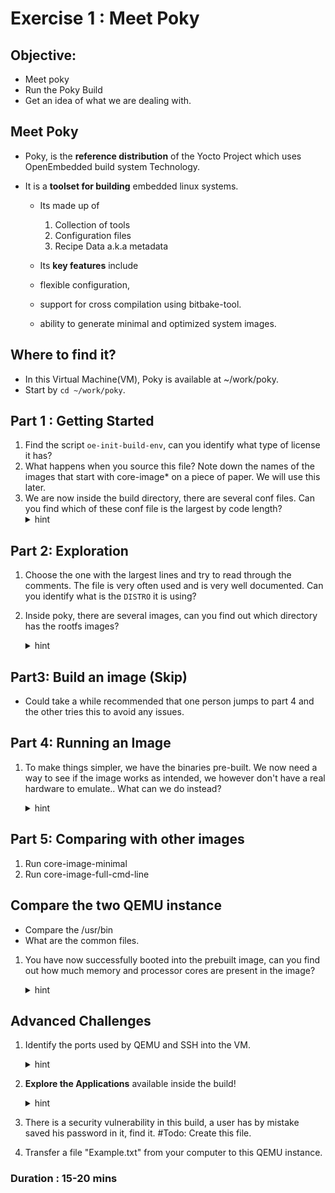 # Exercise 1 : Meet Poky

## Objective:
- Meet poky
- Run the Poky Build
- Get an idea of what we are dealing with.

## Meet Poky

- Poky, is the **reference distribution** of the Yocto Project which uses OpenEmbedded build system Technology. 

- It is a **toolset for building** embedded linux systems.


    - Its made up of
        1. Collection of tools 
        1. Configuration files
        1. Recipe Data a.k.a metadata
        
    
    - Its **key features** include 
    - flexible configuration,
    - support for cross compilation using bitbake-tool.
    - ability to generate minimal and optimized system images.


## Where to find it?
- In this Virtual Machine(VM), Poky is available at ~/work/poky. 
- Start by `cd ~/work/poky`.


## Part 1 : Getting Started
1. Find the script `oe-init-build-env`, can you identify what type of license it has?
1. What happens when you source this file? Note down the names of the images that start with core-image* on a piece of paper. We will use this later.
1. We are now inside the build directory, there are several conf files.
 Can you find which of these conf file is the largest by code length?
        <details>
        <summary>hint</summary>
    - You can use `find . -name "*.conf"` to find all the conf files inside a specific directory
    - Use `wc` to find word cound for a file
    - **Pro tip**: use `xargs` if possible to combine find and wc.
</details>

## Part 2: Exploration
1. Choose the one with the largest lines and try to read through the comments. The file is very often used and is very well documented.
 Can you identify what is the `DISTRO` it is using? 

1. Inside poky, there are several images, can you find out which directory has the rootfs images?
    <details>
    <summary>hint</summary>
    You can use find . -name "*.ext4" to find the file, from which you can infer the directory.
    </details>

## Part3: Build an image  (Skip)
- Could take a while recommended that one person jumps to part 4 and the other tries this to avoid any issues.


## Part 4: Running an Image

1. To make things simpler, we have the binaries pre-built. We now need a way to see if the image works as intended, we however don't have a real hardware to emulate.. What can we do instead?
    <details>
    <summary>hint</summary>

    - Consider using QEMU to Run the images.
    - You can use the command `runqemu nographic` to get started.

    </details>


## Part 5: Comparing with other images

1. Run core-image-minimal
1. Run core-image-full-cmd-line


## Compare the two QEMU instance
- Compare the /usr/bin
- What are the common files.



1. You have now successfully booted into the prebuilt image, can you find out how much memory and processor cores are present in the image?
    <details>
    <summary>hint</summary>

    - Use the command `free` to find the memory
    - Use the command `nproc` to find the processors

    </details>




## Advanced Challenges

1. Identify the ports used by QEMU and SSH into the VM.

    <details>
    <summary>hint</summary>
    
    Option 1:
    ` ps aux | grep qemu`

    Option 2: 
    `netstat -tuln | grep qemu`


    </details>


1. **Explore the Applications** available inside the build!
    <details>
    <summary>hint</summary>

    check the `usr/bin` and `/usr/sbin` folders
    
    </details>
1. There is a security vulnerability in this build, a user has by mistake saved his password in it, find it. 
#Todo: Create this file.
    
1. Transfer a file "Example.txt" from your computer to this QEMU instance.




### Duration : 15-20 mins

